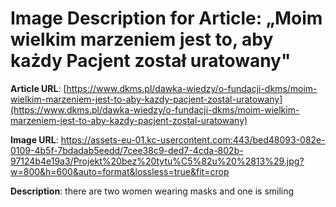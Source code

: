# Image Description for Article: „Moim wielkim marzeniem jest to, aby każdy Pacjent został uratowany"
**Article URL**: [https://www.dkms.pl/dawka-wiedzy/o-fundacji-dkms/moim-wielkim-marzeniem-jest-to-aby-kazdy-pacjent-zostal-uratowany](https://www.dkms.pl/dawka-wiedzy/o-fundacji-dkms/moim-wielkim-marzeniem-jest-to-aby-kazdy-pacjent-zostal-uratowany)

**Image URL**: https://assets-eu-01.kc-usercontent.com:443/bed48093-082e-0109-4b5f-7bdadab5eedd/7cee38c9-ded7-4cda-802b-97124b4e19a3/Projekt%20bez%20tytu%C5%82u%20%2813%29.jpg?w=800&h=600&auto=format&lossless=true&fit=crop

**Description**: there are two women wearing masks and one is smiling
